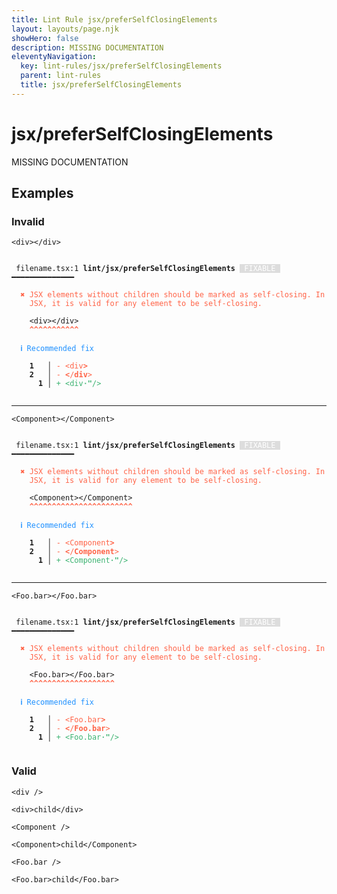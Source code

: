 ```yaml
---
title: Lint Rule jsx/preferSelfClosingElements
layout: layouts/page.njk
showHero: false
description: MISSING DOCUMENTATION
eleventyNavigation:
  key: lint-rules/jsx/preferSelfClosingElements
  parent: lint-rules
  title: jsx/preferSelfClosingElements
---
```


# jsx/preferSelfClosingElements

MISSING DOCUMENTATION

<!-- EVERYTHING BELOW IS AUTOGENERATED. SEE SCRIPTS FOLDER FOR UPDATE SCRIPTS hash(56899984b040c63b7e6c12300031ccef0a708363) -->

## Examples
### Invalid
<pre class="language-text"><code class="language-text"><<span class="token attr-name">div</span>><<span class="token operator">/</span><span class="token attr-name">div</span>></code></pre>
<pre class="language-text"><code class="language-text">
 <span style="text-decoration-style: dotted;">filename.tsx:1</span> <strong>lint/jsx/preferSelfClosingElements</strong> <span style="color: white; background-color: #ddd;"> FIXABLE </span> ━━━━━━━━━━━━━━

  <strong><span style="color: Tomato;">✖ </span></strong><span style="color: Tomato;">JSX elements without children should be marked as self-closing. In</span>
    <span style="color: Tomato;">JSX, it is valid for any element to be self-closing.</span>

    &lt;<span class="token attr-name">div</span>&gt;&lt;<span class="token operator">/</span><span class="token attr-name">div</span>&gt;
    <span style="color: Tomato;"><strong>^</strong></span><span style="color: Tomato;"><strong>^</strong></span><span style="color: Tomato;"><strong>^</strong></span><span style="color: Tomato;"><strong>^</strong></span><span style="color: Tomato;"><strong>^</strong></span><span style="color: Tomato;"><strong>^</strong></span><span style="color: Tomato;"><strong>^</strong></span><span style="color: Tomato;"><strong>^</strong></span><span style="color: Tomato;"><strong>^</strong></span><span style="color: Tomato;"><strong>^</strong></span><span style="color: Tomato;"><strong>^</strong></span>

  <strong><span style="color: DodgerBlue;">ℹ </span></strong><span style="color: DodgerBlue;">Recommended fix</span>

  <strong>  </strong><strong>1</strong><strong> </strong><strong> </strong><strong> │ </strong><span style="color: Tomato;">-</span> <span style="color: Tomato;">&lt;div</span><span style="color: Tomato;"><strong>&gt;</strong></span>
  <strong>  </strong><strong>2</strong><strong> </strong><strong> </strong><strong> │ </strong><span style="color: Tomato;">-</span> <span style="color: Tomato;"><strong>&lt;</strong></span><span style="color: Tomato;">/</span><span style="color: Tomato;"><strong>div</strong></span><span style="color: Tomato;">&gt;</span>
  <strong>  </strong><strong> </strong><strong> </strong><strong>1</strong><strong> │ </strong><span style="color: MediumSeaGreen;">+</span> <span style="color: MediumSeaGreen;">&lt;div</span><span style="color: MediumSeaGreen;"><strong><span style="opacity: 0.8;">&middot;</span>"</strong></span><span style="color: MediumSeaGreen;">/&gt;</span>

</code></pre>

---------------

<pre class="language-text"><code class="language-text"><<span class="token attr-name">Component</span>><<span class="token operator">/</span><span class="token attr-name">Component</span>></code></pre>
<pre class="language-text"><code class="language-text">
 <span style="text-decoration-style: dotted;">filename.tsx:1</span> <strong>lint/jsx/preferSelfClosingElements</strong> <span style="color: white; background-color: #ddd;"> FIXABLE </span> ━━━━━━━━━━━━━━

  <strong><span style="color: Tomato;">✖ </span></strong><span style="color: Tomato;">JSX elements without children should be marked as self-closing. In</span>
    <span style="color: Tomato;">JSX, it is valid for any element to be self-closing.</span>

    &lt;<span class="token attr-name">Component</span>&gt;&lt;<span class="token operator">/</span><span class="token attr-name">Component</span>&gt;
    <span style="color: Tomato;"><strong>^</strong></span><span style="color: Tomato;"><strong>^</strong></span><span style="color: Tomato;"><strong>^</strong></span><span style="color: Tomato;"><strong>^</strong></span><span style="color: Tomato;"><strong>^</strong></span><span style="color: Tomato;"><strong>^</strong></span><span style="color: Tomato;"><strong>^</strong></span><span style="color: Tomato;"><strong>^</strong></span><span style="color: Tomato;"><strong>^</strong></span><span style="color: Tomato;"><strong>^</strong></span><span style="color: Tomato;"><strong>^</strong></span><span style="color: Tomato;"><strong>^</strong></span><span style="color: Tomato;"><strong>^</strong></span><span style="color: Tomato;"><strong>^</strong></span><span style="color: Tomato;"><strong>^</strong></span><span style="color: Tomato;"><strong>^</strong></span><span style="color: Tomato;"><strong>^</strong></span><span style="color: Tomato;"><strong>^</strong></span><span style="color: Tomato;"><strong>^</strong></span><span style="color: Tomato;"><strong>^</strong></span><span style="color: Tomato;"><strong>^</strong></span><span style="color: Tomato;"><strong>^</strong></span><span style="color: Tomato;"><strong>^</strong></span>

  <strong><span style="color: DodgerBlue;">ℹ </span></strong><span style="color: DodgerBlue;">Recommended fix</span>

  <strong>  </strong><strong>1</strong><strong> </strong><strong> </strong><strong> │ </strong><span style="color: Tomato;">-</span> <span style="color: Tomato;">&lt;Component</span><span style="color: Tomato;"><strong>&gt;</strong></span>
  <strong>  </strong><strong>2</strong><strong> </strong><strong> </strong><strong> │ </strong><span style="color: Tomato;">-</span> <span style="color: Tomato;"><strong>&lt;</strong></span><span style="color: Tomato;">/</span><span style="color: Tomato;"><strong>Component</strong></span><span style="color: Tomato;">&gt;</span>
  <strong>  </strong><strong> </strong><strong> </strong><strong>1</strong><strong> │ </strong><span style="color: MediumSeaGreen;">+</span> <span style="color: MediumSeaGreen;">&lt;Component</span><span style="color: MediumSeaGreen;"><strong><span style="opacity: 0.8;">&middot;</span>"</strong></span><span style="color: MediumSeaGreen;">/&gt;</span>

</code></pre>

---------------

<pre class="language-text"><code class="language-text"><<span class="token attr-name">Foo</span><span class="token punctuation">.</span><span class="token attr-name">bar</span>><<span class="token operator">/</span><span class="token attr-name">Foo</span><span class="token punctuation">.</span><span class="token attr-name">bar</span>></code></pre>
<pre class="language-text"><code class="language-text">
 <span style="text-decoration-style: dotted;">filename.tsx:1</span> <strong>lint/jsx/preferSelfClosingElements</strong> <span style="color: white; background-color: #ddd;"> FIXABLE </span> ━━━━━━━━━━━━━━

  <strong><span style="color: Tomato;">✖ </span></strong><span style="color: Tomato;">JSX elements without children should be marked as self-closing. In</span>
    <span style="color: Tomato;">JSX, it is valid for any element to be self-closing.</span>

    &lt;<span class="token attr-name">Foo</span><span class="token punctuation">.</span><span class="token attr-name">bar</span>&gt;&lt;<span class="token operator">/</span><span class="token attr-name">Foo</span><span class="token punctuation">.</span><span class="token attr-name">bar</span>&gt;
    <span style="color: Tomato;"><strong>^</strong></span><span style="color: Tomato;"><strong>^</strong></span><span style="color: Tomato;"><strong>^</strong></span><span style="color: Tomato;"><strong>^</strong></span><span style="color: Tomato;"><strong>^</strong></span><span style="color: Tomato;"><strong>^</strong></span><span style="color: Tomato;"><strong>^</strong></span><span style="color: Tomato;"><strong>^</strong></span><span style="color: Tomato;"><strong>^</strong></span><span style="color: Tomato;"><strong>^</strong></span><span style="color: Tomato;"><strong>^</strong></span><span style="color: Tomato;"><strong>^</strong></span><span style="color: Tomato;"><strong>^</strong></span><span style="color: Tomato;"><strong>^</strong></span><span style="color: Tomato;"><strong>^</strong></span><span style="color: Tomato;"><strong>^</strong></span><span style="color: Tomato;"><strong>^</strong></span><span style="color: Tomato;"><strong>^</strong></span><span style="color: Tomato;"><strong>^</strong></span>

  <strong><span style="color: DodgerBlue;">ℹ </span></strong><span style="color: DodgerBlue;">Recommended fix</span>

  <strong>  </strong><strong>1</strong><strong> </strong><strong> </strong><strong> │ </strong><span style="color: Tomato;">-</span> <span style="color: Tomato;">&lt;Foo.bar</span><span style="color: Tomato;"><strong>&gt;</strong></span>
  <strong>  </strong><strong>2</strong><strong> </strong><strong> </strong><strong> │ </strong><span style="color: Tomato;">-</span> <span style="color: Tomato;"><strong>&lt;</strong></span><span style="color: Tomato;">/</span><span style="color: Tomato;"><strong>Foo.bar</strong></span><span style="color: Tomato;">&gt;</span>
  <strong>  </strong><strong> </strong><strong> </strong><strong>1</strong><strong> │ </strong><span style="color: MediumSeaGreen;">+</span> <span style="color: MediumSeaGreen;">&lt;Foo.bar</span><span style="color: MediumSeaGreen;"><strong><span style="opacity: 0.8;">&middot;</span>"</strong></span><span style="color: MediumSeaGreen;">/&gt;</span>

</code></pre>
### Valid
<pre class="language-text"><code class="language-text"><<span class="token attr-name">div</span> <span class="token operator">/</span>></code></pre>
<pre class="language-text"><code class="language-text"><<span class="token attr-name">div</span>>child<<span class="token operator">/</span><span class="token attr-name">div</span>></code></pre>
<pre class="language-text"><code class="language-text"><<span class="token attr-name">Component</span> <span class="token operator">/</span>></code></pre>
<pre class="language-text"><code class="language-text"><<span class="token attr-name">Component</span>>child<<span class="token operator">/</span><span class="token attr-name">Component</span>></code></pre>
<pre class="language-text"><code class="language-text"><<span class="token attr-name">Foo</span><span class="token punctuation">.</span><span class="token attr-name">bar</span> <span class="token operator">/</span>></code></pre>
<pre class="language-text"><code class="language-text"><<span class="token attr-name">Foo</span><span class="token punctuation">.</span><span class="token attr-name">bar</span>>child<<span class="token operator">/</span><span class="token attr-name">Foo</span><span class="token punctuation">.</span><span class="token attr-name">bar</span>></code></pre>
